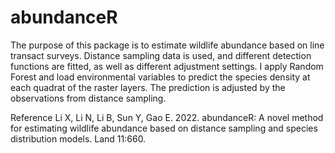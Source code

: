 # abundanceR
The purpose of this package is to estimate wildlife abundance based on line transact surveys. Distance sampling data is used, and different detection functions are fitted, as well as different adjustment settings. I apply Random Forest and load environmental variables to predict the species density at each quadrat of the raster layers. The prediction is adjusted by the observations from distance sampling.

Reference
Li X, Li N, Li B, Sun Y, Gao E. 2022. abundanceR: A novel method for estimating wildlife abundance based on distance sampling and species distribution models. Land 11:660.
